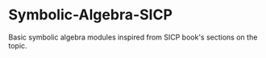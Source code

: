 # Symbolic-Algebra-SICP
Basic symbolic algebra modules inspired from SICP book's sections on the topic.
